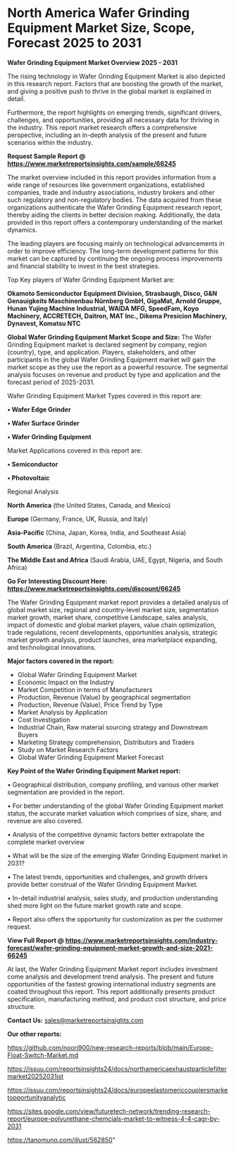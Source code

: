 # North America Wafer Grinding Equipment Market Size, Scope, Forecast 2025 to 2031

<Strong> Wafer Grinding Equipment Market Overview 2025 - 2031</strong>

The rising technology in Wafer Grinding Equipment Market is also depicted in this research report. Factors that are boosting the growth of the market, and giving a positive push to thrive in the global market is explained in detail.

Furthermore, the report highlights on emerging trends, significant drivers, challenges, and opportunities, providing all necessary data for thriving in the industry. This report market research offers a comprehensive perspective, including an in-depth analysis of the present and future scenarios within the industry.

<strong>Request Sample Report @ <a href=https://www.marketreportsinsights.com/sample/66245>https://www.marketreportsinsights.com/sample/66245</a></strong>

The market overview included in this report provides information from a wide range of resources like government organizations, established companies, trade and industry associations, industry brokers and other such regulatory and non-regulatory bodies. The data acquired from these organizations authenticate the Wafer Grinding Equipment research report, thereby aiding the clients in better decision making. Additionally, the data provided in this report offers a contemporary understanding of the market dynamics.

The leading players are focusing mainly on technological advancements in order to improve efficiency. The long-term development patterns for this market can be captured by continuing the ongoing process improvements and financial stability to invest in the best strategies.

Top Key players of Wafer Grinding Equipment Market are:

<strong>Okamoto Semiconductor Equipment Division, Strasbaugh, Disco, G&N Genauigkeits Maschinenbau Nürnberg GmbH, GigaMat, Arnold Gruppe, Hunan Yujing Machine Industrial, WAIDA MFG, SpeedFam, Koyo Machinery, ACCRETECH, Daitron, MAT Inc., Dikema Presicion Machinery, Dynavest, Komatsu NTC</strong>

<strong><b>Global Wafer Grinding Equipment Market Scope and Size:</b></strong>
The Wafer Grinding Equipment market is declared segment by company, region (country), type, and application. Players, stakeholders, and other participants in the global Wafer Grinding Equipment market will gain the market scope as they use the report as a powerful resource. The segmental analysis focuses on revenue and product by type and application and the forecast period of 2025-2031.

Wafer Grinding Equipment Market Types covered in this report are:

<strong>• Wafer Edge Grinder

• Wafer Surface Grinder

• Wafer Grinding Equipment</strong>

Market Applications covered in this report are:

<strong>• Semiconductor

• Photovoltaic</strong> 

Regional Analysis

<strong>North America</strong> (the United States, Canada, and Mexico)

<strong>Europe</strong> (Germany, France, UK, Russia, and Italy)

<strong>Asia-Pacific</strong> (China, Japan, Korea, India, and Southeast Asia)

<strong>South America</strong> (Brazil, Argentina, Colombia, etc.)

<strong>The Middle East and Africa</strong> (Saudi Arabia, UAE, Egypt, Nigeria, and South Africa)

<strong>Go For Interesting Discount Here: <a href=https://www.marketreportsinsights.com/discount/66245>https://www.marketreportsinsights.com/discount/66245</a></strong>

The Wafer Grinding Equipment market report provides a detailed analysis of global market size, regional and country-level market size, segmentation market growth, market share, competitive Landscape, sales analysis, impact of domestic and global market players, value chain optimization, trade regulations, recent developments, opportunities analysis, strategic market growth analysis, product launches, area marketplace expanding, and technological innovations.

<strong><b>Major factors covered in the report:</b></strong>
<ul>
  <li>Global Wafer Grinding Equipment Market </li>
  <li>Economic Impact on the Industry</li>
  <li>Market Competition in terms of Manufacturers</li>
  <li>Production, Revenue (Value) by geographical segmentation</li>
  <li>Production, Revenue (Value), Price Trend by Type</li>
  <li>Market Analysis by Application</li>
  <li>Cost Investigation</li>
  <li>Industrial Chain, Raw material sourcing strategy and Downstream Buyers</li>
  <li>Marketing Strategy comprehension, Distributors and Traders</li>
  <li>Study on Market Research Factors</li>
  <li>Global Wafer Grinding Equipment Market Forecast</li>
</ul>

<strong><b>Key Point of the Wafer Grinding Equipment Market report:</b></strong>

• Geographical distribution, company profiling, and various other market segmentation are provided in the report.

• For better understanding of the global Wafer Grinding Equipment market status, the accurate market valuation which comprises of size, share, and revenue are also covered.

• Analysis of the competitive dynamic factors better extrapolate the complete market overview

• What will be the size of the emerging Wafer Grinding Equipment market in 2031?

• The latest trends, opportunities and challenges, and growth drivers provide better construal of the Wafer Grinding Equipment Market.

• In-detail industrial analysis, sales study, and production understanding shed more light on the future market growth rate and scope.

• Report also offers the opportunity for customization as per the customer request.

<strong><b>View Full Report @ <a href=https://www.marketreportsinsights.com/industry-forecast/wafer-grinding-equipment-market-growth-and-size-2021-66245>https://www.marketreportsinsights.com/industry-forecast/wafer-grinding-equipment-market-growth-and-size-2021-66245</a></b></strong>


At last, the Wafer Grinding Equipment Market report includes investment come analysis and development trend analysis. The present and future opportunities of the fastest growing international industry segments are coated throughout this report. This report additionally presents product specification, manufacturing method, and product cost structure, and price structure.

<strong>Contact Us:</strong>
sales@marketreportsinsights.com

<strong>Our other reports:</strong>

<a href=https://github.com/noori900/new-research-reports/blob/main/Europe-Float-Switch-Market.md>https://github.com/noori900/new-research-reports/blob/main/Europe-Float-Switch-Market.md</a>

<a href=https://issuu.com/reportsinsights24/docs/northamericaexhaustparticlefiltermarket20252031ist>https://issuu.com/reportsinsights24/docs/northamericaexhaustparticlefiltermarket20252031ist</a>

<a href=https://issuu.com/reportsinsights24/docs/europeelastomericcouplersmarketopportunityanalytic>https://issuu.com/reportsinsights24/docs/europeelastomericcouplersmarketopportunityanalytic</a>

<a href=https://sites.google.com/view/futuretech-network/trending-research-report/europe-polyurethane-chemcials-market-to-witness-4-4-cagr-by-2031>https://sites.google.com/view/futuretech-network/trending-research-report/europe-polyurethane-chemcials-market-to-witness-4-4-cagr-by-2031</a>

<a href=https://tanomuno.com/illust/562850>https://tanomuno.com/illust/562850</a>"
